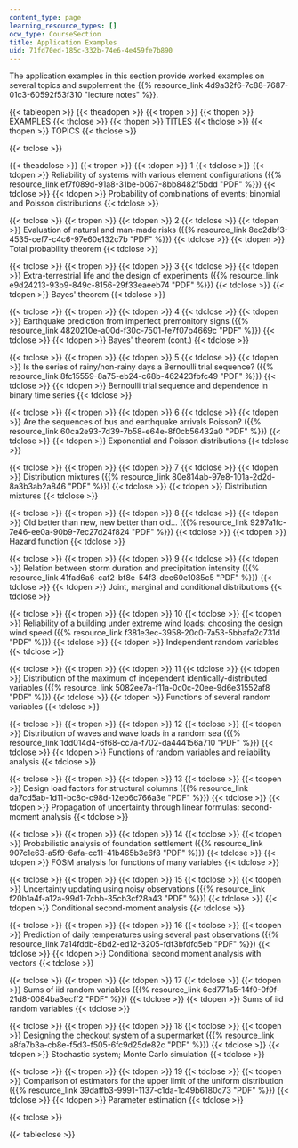 ```yaml
---
content_type: page
learning_resource_types: []
ocw_type: CourseSection
title: Application Examples
uid: 71fd70ed-185c-332b-74e6-4e459fe7b890
---
```


The application examples in this section provide worked examples on several topics and supplement the {{% resource_link 4d9a32f6-7c88-7687-01c3-60592f53f310 "lecture notes" %}}.

{{< tableopen >}}
{{< theadopen >}}
{{< tropen >}}
{{< thopen >}}
EXAMPLES
{{< thclose >}}
{{< thopen >}}
TITLES
{{< thclose >}}
{{< thopen >}}
TOPICS
{{< thclose >}}

{{< trclose >}}

{{< theadclose >}}
{{< tropen >}}
{{< tdopen >}}
1
{{< tdclose >}}
{{< tdopen >}}
Reliability of systems with various element configurations ({{% resource_link ef7f089d-91a8-31be-b067-8bb8482f5bdd "PDF" %}})
{{< tdclose >}}
{{< tdopen >}}
Probability of combinations of events; binomial and Poisson distributions
{{< tdclose >}}

{{< trclose >}}
{{< tropen >}}
{{< tdopen >}}
2
{{< tdclose >}}
{{< tdopen >}}
Evaluation of natural and man-made risks ({{% resource_link 8ec2dbf3-4535-cef7-c4c6-97e60e132c7b "PDF" %}})
{{< tdclose >}}
{{< tdopen >}}
Total probability theorem
{{< tdclose >}}

{{< trclose >}}
{{< tropen >}}
{{< tdopen >}}
3
{{< tdclose >}}
{{< tdopen >}}
Extra-terrestrial life and the design of experiments ({{% resource_link e9d24213-93b9-849c-8156-29f33eaeeb74 "PDF" %}})
{{< tdclose >}}
{{< tdopen >}}
Bayes' theorem
{{< tdclose >}}

{{< trclose >}}
{{< tropen >}}
{{< tdopen >}}
4
{{< tdclose >}}
{{< tdopen >}}
Earthquake prediction from imperfect premonitory signs ({{% resource_link 4820210e-a00d-f30c-7501-fe7f07b4669c "PDF" %}})
{{< tdclose >}}
{{< tdopen >}}
Bayes' theorem (cont.)
{{< tdclose >}}

{{< trclose >}}
{{< tropen >}}
{{< tdopen >}}
5
{{< tdclose >}}
{{< tdopen >}}
Is the series of rainy/non-rainy days a Bernoulli trial sequence? ({{% resource_link 8fc15559-8a75-eb24-c68b-462423fbfc49 "PDF" %}})
{{< tdclose >}}
{{< tdopen >}}
Bernoulli trial sequence and dependence in binary time series
{{< tdclose >}}

{{< trclose >}}
{{< tropen >}}
{{< tdopen >}}
6
{{< tdclose >}}
{{< tdopen >}}
Are the sequences of bus and earthquake arrivals Poisson? ({{% resource_link 60ca2e93-7d39-7b58-e64e-8f0cb56432a0 "PDF" %}})
{{< tdclose >}}
{{< tdopen >}}
Exponential and Poisson distributions
{{< tdclose >}}

{{< trclose >}}
{{< tropen >}}
{{< tdopen >}}
7
{{< tdclose >}}
{{< tdopen >}}
Distribution mixtures ({{% resource_link 80e814ab-97e8-101a-2d2d-8a3b3ab2a846 "PDF" %}})
{{< tdclose >}}
{{< tdopen >}}
Distribution mixtures
{{< tdclose >}}

{{< trclose >}}
{{< tropen >}}
{{< tdopen >}}
8
{{< tdclose >}}
{{< tdopen >}}
Old better than new, new better than old... ({{% resource_link 9297a1fc-7e46-ee0a-90b9-7ec27d24f824 "PDF" %}})
{{< tdclose >}}
{{< tdopen >}}
Hazard function
{{< tdclose >}}

{{< trclose >}}
{{< tropen >}}
{{< tdopen >}}
9
{{< tdclose >}}
{{< tdopen >}}
Relation between storm duration and precipitation intensity ({{% resource_link 41fad6a6-caf2-bf8e-54f3-dee60e1085c5 "PDF" %}})
{{< tdclose >}}
{{< tdopen >}}
Joint, marginal and conditional distributions
{{< tdclose >}}

{{< trclose >}}
{{< tropen >}}
{{< tdopen >}}
10
{{< tdclose >}}
{{< tdopen >}}
Reliability of a building under extreme wind loads: choosing the design wind speed ({{% resource_link f381e3ec-3958-20c0-7a53-5bbafa2c731d "PDF" %}})
{{< tdclose >}}
{{< tdopen >}}
Independent random variables
{{< tdclose >}}

{{< trclose >}}
{{< tropen >}}
{{< tdopen >}}
11
{{< tdclose >}}
{{< tdopen >}}
Distribution of the maximum of independent identically-distributed variables ({{% resource_link 5082ee7a-f11a-0c0c-20ee-9d6e31552af8 "PDF" %}})
{{< tdclose >}}
{{< tdopen >}}
Functions of several random variables
{{< tdclose >}}

{{< trclose >}}
{{< tropen >}}
{{< tdopen >}}
12
{{< tdclose >}}
{{< tdopen >}}
Distribution of waves and wave loads in a random sea ({{% resource_link 1dd014d4-6f68-cc7a-f702-da444156a710 "PDF" %}})
{{< tdclose >}}
{{< tdopen >}}
Functions of random variables and reliability analysis
{{< tdclose >}}

{{< trclose >}}
{{< tropen >}}
{{< tdopen >}}
13
{{< tdclose >}}
{{< tdopen >}}
Design load factors for structural columns ({{% resource_link da7cd5ab-1d11-bc8c-c98d-12eb6c766a3e "PDF" %}})
{{< tdclose >}}
{{< tdopen >}}
Propagation of uncertainty through linear formulas: second-moment analysis
{{< tdclose >}}

{{< trclose >}}
{{< tropen >}}
{{< tdopen >}}
14
{{< tdclose >}}
{{< tdopen >}}
Probabilistic analysis of foundation settlement ({{% resource_link 907c1e63-a5f9-6afa-cc11-41b465b3e6f8 "PDF" %}})
{{< tdclose >}}
{{< tdopen >}}
FOSM analysis for functions of many variables
{{< tdclose >}}

{{< trclose >}}
{{< tropen >}}
{{< tdopen >}}
15
{{< tdclose >}}
{{< tdopen >}}
Uncertainty updating using noisy observations ({{% resource_link f20b1a4f-a12a-99d1-7cbb-35cb3cf28a43 "PDF" %}})
{{< tdclose >}}
{{< tdopen >}}
Conditional second-moment analysis
{{< tdclose >}}

{{< trclose >}}
{{< tropen >}}
{{< tdopen >}}
16
{{< tdclose >}}
{{< tdopen >}}
Prediction of daily temperatures using several past observations ({{% resource_link 7a14fddb-8bd2-ed12-3205-fdf3bfdfd5eb "PDF" %}})
{{< tdclose >}}
{{< tdopen >}}
Conditional second moment analysis with vectors
{{< tdclose >}}

{{< trclose >}}
{{< tropen >}}
{{< tdopen >}}
17
{{< tdclose >}}
{{< tdopen >}}
Sums of iid random variables ({{% resource_link 6cd771a5-14f0-0f9f-21d8-0084ba3ecff2 "PDF" %}})
{{< tdclose >}}
{{< tdopen >}}
Sums of iid random variables
{{< tdclose >}}

{{< trclose >}}
{{< tropen >}}
{{< tdopen >}}
18
{{< tdclose >}}
{{< tdopen >}}
Designing the checkout system of a supermarket ({{% resource_link a8fa7b3a-cb8e-f5d3-f505-6fc9d25de82c "PDF" %}})
{{< tdclose >}}
{{< tdopen >}}
Stochastic system; Monte Carlo simulation
{{< tdclose >}}

{{< trclose >}}
{{< tropen >}}
{{< tdopen >}}
19
{{< tdclose >}}
{{< tdopen >}}
Comparison of estimators for the upper limit of the uniform distribution ({{% resource_link 39daffb3-9991-1137-c1da-1c49b6180c73 "PDF" %}})
{{< tdclose >}}
{{< tdopen >}}
Parameter estimation
{{< tdclose >}}

{{< trclose >}}

{{< tableclose >}}